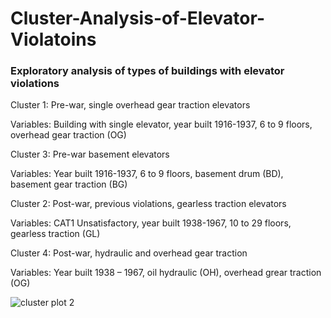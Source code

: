 # Cluster-Analysis-of-Elevator-Violatoins

### Exploratory analysis of types of buildings with elevator violations

Cluster 1: Pre-war, single overhead gear traction elevators

Variables: Building with single elevator, year built 1916-1937, 6 to 9 floors, overhead gear traction (OG) 

Cluster 3: Pre-war basement elevators

Variables: Year built 1916-1937, 6 to 9 floors, basement drum (BD), basement gear traction (BG)

Cluster 2: Post-war, previous violations, gearless traction elevators

Variables: CAT1 Unsatisfactory, year built 1938-1967, 10 to 29 floors, gearless traction (GL)

Cluster 4: Post-war, hydraulic and overhead gear traction

Variables: Year built 1938 – 1967, oil hydraulic (OH), overhead grear traction (OG) 


![cluster plot 2](https://user-images.githubusercontent.com/11237613/40857907-99fba8f4-65aa-11e8-80ce-8e0f1fba7f06.png)

